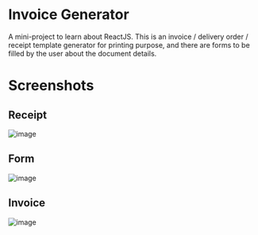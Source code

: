 # Invoice Generator

A mini-project to learn about ReactJS. This is an invoice / delivery order / receipt template generator for printing purpose, and there are forms to be filled by the user about the document details.

# Screenshots

## Receipt
![image](https://user-images.githubusercontent.com/42005057/148416706-67a8dd1f-2eef-4120-ab8b-885cc1146602.png)

## Form
![image](https://user-images.githubusercontent.com/42005057/148416317-b85e11b1-55bb-45ec-8562-9187f49ca5f3.png)

## Invoice
![image](https://user-images.githubusercontent.com/42005057/148416556-85c3231a-02e1-469f-9114-a90599429d80.png)

